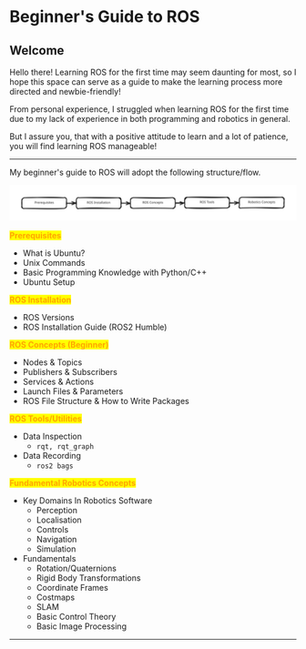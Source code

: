 # Beginner's Guide to ROS

## Welcome

Hello there! Learning ROS for the first time may seem daunting for most, so I hope this space can serve as a guide to make the learning process more directed and newbie-friendly!

From personal experience, I struggled when learning ROS for the first time due to my lack of experience in both programming and robotics in general.

But I assure you, that with a positive attitude to learn and a lot of patience, you will find learning ROS manageable!

***

My beginner's guide to ROS will adopt the following structure/flow.

<img src="../../.gitbook/assets/file.excalidraw.svg" alt="" class="gitbook-drawing">

<mark style="color:orange;">**Prerequisites**</mark>

* What is Ubuntu?
* Unix Commands
* Basic Programming Knowledge with Python/C++
* Ubuntu Setup

<mark style="color:orange;">**ROS Installation**</mark>

* ROS Versions
* ROS Installation Guide (ROS2 Humble)

<mark style="color:orange;">**ROS Concepts (Beginner)**</mark>

* Nodes & Topics
* Publishers & Subscribers
* Services & Actions
* Launch Files & Parameters
* ROS File Structure & How to Write Packages

<mark style="color:orange;">**ROS Tools/Utilities**</mark>

* Data Inspection
  * `rqt, rqt_graph`
* Data Recording&#x20;
  * `ros2 bags`

<mark style="color:orange;">**Fundamental Robotics Concepts**</mark>

* Key Domains In Robotics Software
  * Perception
  * Localisation
  * Controls
  * Navigation
  * Simulation
* Fundamentals
  * Rotation/Quaternions
  * Rigid Body Transformations
  * Coordinate Frames
  * Costmaps
  * SLAM
  * Basic Control Theory
  * Basic Image Processing

***
